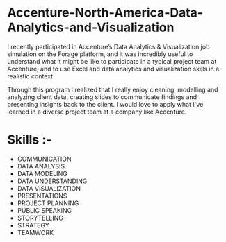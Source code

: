 # Accenture-North-America-Data-Analytics-and-Visualization

I recently participated in Accenture’s Data Analytics & Visualization job simulation on the Forage platform, and it was incredibly useful to understand what it might be like to participate in a typical project team at Accenture, and to use Excel and data analytics and visualization skills in a realistic context. 

Through this program I realized that I really enjoy cleaning, modelling and analyzing client data, creating slides to communicate findings and presenting insights back to the client. I would love to apply what I've learned in a diverse project team at a company like Accenture. 

# Skills :-
- COMMUNICATION
- DATA ANALYSIS
- DATA MODELING
- DATA UNDERSTANDING
- DATA VISUALIZATION
- PRESENTATIONS
- PROJECT PLANNING
- PUBLIC SPEAKING
- STORYTELLING
- STRATEGY
- TEAMWORK
